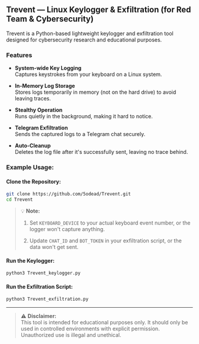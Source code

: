 
##  Trevent — Linux Keylogger & Exfiltration (for Red Team & Cybersecurity)


Trevent is a Python-based lightweight keylogger and exfiltration tool designed for cybersecurity research and educational purposes.


###  Features

-  **System-wide Key Logging**  
Captures keystrokes from your keyboard on a Linux system.

-  **In-Memory Log Storage**  
Stores logs temporarily in memory (not on the hard drive) to avoid leaving traces.

-  **Stealthy Operation**  
Runs quietly in the background, making it hard to notice.

-  **Telegram Exfiltration**  
Sends the captured logs to a Telegram chat securely.

-  **Auto-Cleanup**  
Deletes the log file after it's successfully sent, leaving no trace behind.



###  Example Usage:

#### **Clone the Repository:**

```bash
git clone https://github.com/5odead/Trevent.git
cd Trevent
```

> 💡 **Note:**  
>
> 1. Set `KEYBOARD_DEVICE` to your actual keyboard event number, or the logger won't capture anything.
>
> 2. Update `CHAT_ID` and `BOT_TOKEN` in your exfiltration script, or the data won't get sent.

#### **Run the Keylogger:**
```bash
python3 Trevent_keylogger.py
```
#### **Run the Exfiltration Script:**
```bash
python3 Trevent_exfiltration.py
```




---
> ⚠️ **Disclaimer:**  
This tool is intended for educational purposes only. It should only be used in controlled environments with explicit permission. Unauthorized use is illegal and unethical.



